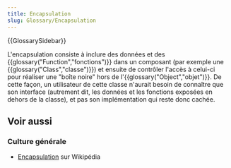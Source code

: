 ```yaml
---
title: Encapsulation
slug: Glossary/Encapsulation
---
```


{{GlossarySidebar}}

L'encapsulation consiste à inclure des données et des {{glossary("Function","fonctions")}} dans un composant (par exemple une {{glossary("Class","classe")}}) et ensuite de contrôler l'accès à celui-ci pour réaliser une "boîte noire" hors de l'{{glossary("Object","objet")}}. De cette façon, un utilisateur de cette classe n'aurait besoin de connaître que son interface (autrement dit, les données et les fonctions exposées en dehors de la classe), et pas son implémentation qui reste donc cachée.

## Voir aussi

### Culture générale

- [Encapsulation](<https://fr.wikipedia.org/wiki/Encapsulation_(programmation)>) sur Wikipédia
